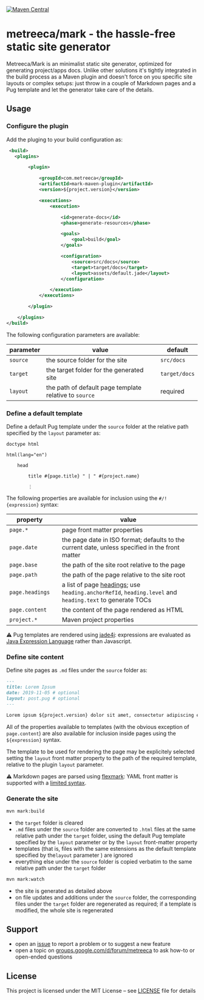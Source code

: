 
[![Maven Central](https://img.shields.io/maven-central/v/com.metreeca/metreeca-mark.svg)](https://search.maven.org/artifact/com.metreeca/metreeca-mark/)

# metreeca/mark - the hassle-free static site generator

Metreeca/Mark is an minimalist static site generator, optimized for generating project/apps docs. Unlike other solutions it's tightly integrated in the build process as a Maven plugin and doesn't force on you specific site layouts or complex setups: just throw in a couple of Markdown pages and a Pug template and let the generator take care of the details.

## Usage

### Configure the plugin

Add the pluging to your build configuration as:

```xml
 <build>
   <plugins>

        <plugin>

            <groupId>com.metreeca</groupId>
            <artifactId>mark-maven-plugin</artifactId>
            <version>${project.version}</version>

            <executions>
                <execution>

                    <id>generate-docs</id>
                    <phase>generate-resources</phase>

                    <goals>
                        <goal>build</goal>
                    </goals>

                    <configuration>
                        <source>src/docs</source>
                        <target>target/docs</target>
                        <layout>assets/default.jade</layout>
                    </configuration>

                </execution>
            </executions>

        </plugin>

    </plugins>
</build>
```

The following configuration parameters are available:

| parameter | value                                                  | default       |
| --------- | ------------------------------------------------------ | ------------- |
| `source`  | the source folder for the site                         | `src/docs`    |
| `target`  | the target folder for the generated site               | `target/docs` |
| `layout`  | the path of default page template relative to `source` | required      |

### Define a default template

Define a default Pug template under the `source` folder at the relative path specified by the `layout` parameter as:

```jade
doctype html

html(lang="en")

    head

        title #{page.title} " | " #{project.name}
        
        ⋮
```

The following properties are available for inclusion using the `#/!{expression}` syntax:

| property        |      | value                                                        |
| --------------- | ---- | ------------------------------------------------------------ |
| `page.*`        |      | page front matter properties                                 |
| `page.date`     |      | the page date in ISO format; defaults to the current date, unless specified in the front matter |
| `page.base`     |      | the path of the site root relative to the page               |
| `page.path`     |      | the path of the page relative to the site root               |
| `page.headings` |      | a list of page [headings](https://javadoc.io/doc/com.vladsch.flexmark/flexmark/undefined/com/vladsch/flexmark/ast/Heading.html); use `heading.anchorRefId`, `heading.level` and `heading.text` to generate TOCs |
| `page.content`  |      | the content of the page rendered as HTML                     |
| `project.*`     |      | Maven project properties                                     |

**⚠︎** Pug templates are rendered using [jade4j](https://github.com/neuland/jade4j): expressions are evaluated as [Java Expression Language](http://commons.apache.org/proper/commons-jexl/) rather than Javascript.

### Define site content

Define site pages as `.md` files under the `source` folder as:

```markdown
---
title: Lorem Ipsum
date: 2019-11-05 # optional
layout: post.pug # optional
---

Lorem ipsum ${project.version} dolor sit amet, consectetur adipiscing elit…
```

All of the properties available to templates (with the obvious exception of `page.content`) are also available for inclusion inside pages using the `${expression}` syntax.

The template to be used for rendering the page may be explicitely selected setting the `layout` front matter property to the path of the required template, relative to the plugin `layout` parameter.

**⚠︎** Markdown pages are parsed using [flexmark](https://github.com/vsch/flexmark-java): YAML front matter is supported with a [limited syntax](https://github.com/vsch/flexmark-java/wiki/Extensions#yaml-front-matter).

### Generate the site

```sh
mvn mark:build
```

- the `target` folder is cleared
- `.md` files under the `source` folder are converted to `.html` files at the same relative path under the `target` folder, using the default Pug template specified by the `layout` parameter or by the `layout` front-matter property
-  templates (that is, files with the same estensions as the default template specified by the`layout` parameter ) are ignored
- everything else under the `source` folder is copied verbatim to the same relative path under the `target` folder

```sh
mvn mark:watch
```

- the site is generated as detailed above
- on file updates and additions under the `source` folder, the corresponding files under the `target` folder are regenerated as required; if a template is modified,  the whole site is regenerated

## Support

- open an [issue](issues) to report a problem or to suggest a new feature
- open a topic on [groups.google.com/d/forum/metreeca](https://groups.google.com/d/forum/metreeca) to ask how-to or open-ended questions

## License

This project is licensed under the MIT License – see [LICENSE](LICENSE) file for details
